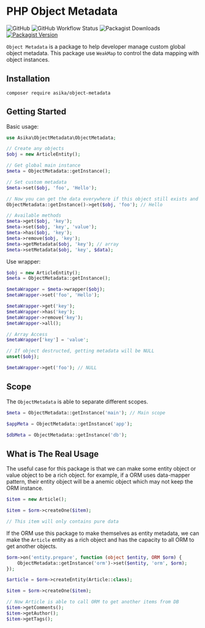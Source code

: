 # PHP Object Metadata

<img alt="GitHub" src="https://img.shields.io/github/license/asika32764/php-object-metadata?style=flat-square">
<img alt="GitHub Workflow Status" src="https://img.shields.io/github/actions/workflow/status/asika32764/php-object-metadata/test-php.yml?label=test&style=flat-square">
<img alt="Packagist Downloads" src="https://img.shields.io/packagist/dt/asika/object-metadata?style=flat-square">
<a href="https://packagist.org/packages/asika/object-metadata">
    <img alt="Packagist Version" src="https://img.shields.io/packagist/v/asika/object-metadata?style=flat-square">
</a>

`Object Metadata` is a package to help developer manage custom global object metadata.
This package use `WeakMap` to control the data mapping with object instances.

## Installation

```shell
composer require asika/object-metadata
```

## Getting Started

Basic usage:

```php
use Asika\ObjectMetadata\ObjectMetadata;

// Create any objects
$obj = new ArticleEntity();

// Get global main instance
$meta = ObjectMetadata::getInstance();

// Set custom metadata
$meta->set($obj, 'foo', 'Hello');

// Now you can get the data everywhere if this object still exists and not destruct yet
ObjectMetadata::getInstance()->get($obj, 'foo'); // Hello

// Available methods
$meta->get($obj, 'key');
$meta->set($obj, 'key', 'value');
$meta->has($obj, 'key');
$meta->remove($obj, 'key');
$meta->getMetadata($obj, 'key'); // array
$meta->setMetadata($obj, 'key', $data);

```

Use wrapper:

```php
$obj = new ArticleEntity();
$meta = ObjectMetadata::getInstance();

$metaWrapper = $meta->wrapper($obj);
$metaWrapper->set('foo', 'Hello');

$metaWrapper->get('key');
$metaWrapper->has('key');
$metaWrapper->remove('key');
$metaWrapper->all();

// Array Access
$metaWrapper['key'] = 'value';

// If object destructed, getting metadata will be NULL
unset($obj);

$metaWrapper->get('foo'); // NULL
```

## Scope

The `ObjectMetadata` is able to separate different scopes.

```php
$meta = ObjectMetadata::getInstance('main'); // Main scope

$appMeta = ObjectMetadata::getInstance('app');

$dbMeta = ObjectMetadata::getInstance('db');
```

## What is The Real Usage

The useful case for this package is that we can make some entity object or value object to be a
rich object. for example, if a ORM uses data-mapper pattern, their entity object will be a anemic object
which may not keep the ORM instance.

```php
$item = new Article();

$item = $orm->createOne($item);

// This item will only contains pure data
```

If the ORM use this package to make themselves as entity metadata, we can make the `Article` entity as a
rich object and has the capacity to all ORM to get another objects.

```php
$orm->on('entity.prepare', function (object $entity, ORM $orm) {
    ObjectMetadata::getInstance('orm')->set($entity, 'orm', $orm);
});

$article = $orm->createEntity(Article::class);

$item = $orm->createOne($item);

// Now Article is able to call ORM to get another items from DB
$item->getComments();
$item->getAuthor();
$item->getTags();
```

